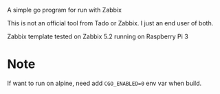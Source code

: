A simple go program for run with Zabbix

This is not an official tool from Tado or Zabbix. I just an end user of both.

Zabbix template tested on Zabbix 5.2 running on Raspberry Pi 3

# Note
If want to run on alpine, need add `CGO_ENABLED=0` env var when build.
